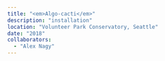 ```yaml
---
title: "<em>Algo-cacti</em>"
description: "installation"
location: "Volunteer Park Conservatory, Seattle"
date: "2018"
collaborators:
  - "Alex Nagy"
---
```

